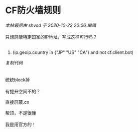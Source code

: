# CF防火墙规则


<i class="pstatus"> 本帖最后由 shvod 于 2020-10-22 20:06 编辑 </i><br />
<br />
只想屏蔽特定国家的IP地址，写成这样可行吗？<br />
<br /><div class="blockcode"><div id="code_M3U"><ol><li>(ip.geoip.country in {&quot;JP&quot; &quot;US&quot; &quot;CA&quot;} and not cf.client.bot) </ol></div><em onclick="copycode($('code_M3U'));">复制代码</em></div><br />
<br />
统统block掉<br />
<br />
有提升空间不的？

直接屏蔽.cn

帮顶，不是很懂<br />
<br />
我是用官方的！<br />
<br />
<img src="static/image/smiley/default/lol.gif" smilieid="12" border="0" alt="" /><img src="static/image/smiley/default/lol.gif" smilieid="12" border="0" alt="" /><img src="static/image/smiley/default/lol.gif" smilieid="12" border="0" alt="" />
